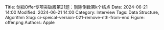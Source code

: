 Title: 剑指Offer专项突破版第21题：删除倒数第k个结点
Date: 2024-06-21 14:00
Modified: 2024-06-21 14:00
Category: Interview
Tags: Data Structure, Algorithm
Slug: ci-speical-version-021-remove-nth-from-end
Figure: offer.png
Authors: Apple

> 